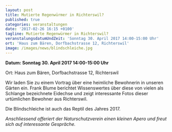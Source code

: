 ```yaml
---
layout: post
title: Mutierte Regenwürmer in Richterswil?
published: true
categories: veranstaltungen
date: '2017-02-26 16:15 +0100'
tagline: Mutierte Regenwürmer in Richterswil?
veranstalungsdatumUndZeit: 'Sonntag 30. April 2017 14:00-15:00 Uhr'
ort: 'Haus zum Bären, Dorfbachstrasse 12, Richterswil'
image: /images/news/blindschleiche.jpg
---
```

**Datum: Sonntag 30. April 2017 14:00-15:00 Uhr**

Ort:   Haus zum Bären, Dorfbachstrasse 12, Richterswil

Wir laden Sie zu einem Vortrag über eine heimliche Bewohnerin in unseren Gärten ein. Frank Blume berichtet Wissenswertes über diese von vielen als Schlange bezeichnete Eidechse  und zeigt  interessante Fotos dieser urtümlichen Bewohner aus Richterswil.

Die Blindschleiche ist auch das Reptil des Jahres 2017.


_Anschliessend offeriert der Naturschutzverein einen kleinen Apero und freut sich auf interessante Gespräche._


